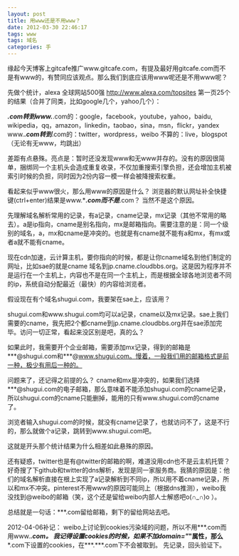 ```yaml
---
layout: post
title: 用www还是不用www？
date: 2012-03-30 22:46:17
tags: www
tags: 域名
categories: 手
---
```

缘起今天博客上gitcafe推广www.gitcafe.com，有提及最好用gitcafe.com而不是有www的，有赞同应该观点。那么我们到底应该用www呢还是不用www呢？

先做个统计，alexa 全球网站500强 http://www.alexa.com/topsites 第一页25个的结果（合并了同类，比如google几个，yahoo几个）：

***.com转到www.***.com的：google，facebook，youtube，yahoo，baidu, wikipedia，qq，amazon，linkedin，taobao，sina，msn，flickr，yandex
www.***.com转到***.com的：twitter，wordpress，weibo
不算的：live，blogspot（无论有无www，均跳出）

差距有点悬殊。亮点是：暂时还没发现www和无www并存的。没有的原因很简单，捆绑同一个主机头会造成重复收录，不仅加重搜索引擎负担，还会增加主机被索引时候的负担，同时因为2份内容一模一样会被降搜索权重。

看起来似乎www很火，那么用www的原因是什么？ 浏览器的默认网址补全快捷键(ctrl+enter)结果是www.****.com而不是***.com？ 当然不是这个原因。

先理解域名解析常用的记录，有a记录，cname记录，mx记录（其他不常用的略去）。a是ip指向，cname是别名指向，mx是邮箱指向。需要注意的是：同一个级别的域名，a，mx和cname是冲突的。也就是有cname就不能有a和mx，有mx或者a就不能有cname。

现在cdn加速，云计算主机，要你指向的时候，都是让你cname域名到他们制定的网址，比如sae的就是cname 域名到jp.cname.cloudbbs.org。这是因为程序并不是运行在一个主机上，内容也不是在同一个主机上，而是根据全球各地浏览者不同的ip，系统自动分配最近（最快）的内容给浏览者。

假设现在有个域名shugui.com，我要架在sae上，应该用？

shugui.com和www.shugui.com均可以a记录，cname以及mx记录。sae上我们需要的cname，我先把2个都cname到jp.cname.cloudbbs.org并在sae添加完毕。访问一切正常，看起来没区别是吧，真的么？

如果此时，我需要开个企业邮箱，需要添加mx记录，得到的邮箱是***@shugui.com和***@www.shugui.com。慢着，一般我们用的邮箱格式是前一种，极少有用后一种的。

问题来了，还记得之前提的么？ cname和mx是冲突的，如果我们选择***@shugui.com的电子邮箱，那么意味着不能添加shugui.com的cname记录，所以shugui.com的cname只能删掉，能用的只有www.shugui.com的cname了。

浏览者输入shugui.com的时候，就没有cname记录了，也就访问不了，这是不行的，那么就做个a记录，跳转到www.shugui.com吧。

这就是开头那个统计结果为什么相差如此悬殊的原因。


还有疑惑，twitter也是有@twitter的邮箱的啊，难道没用cdn也不是云主机托管？ 好奇搜了下github和twitter的dns解析，发现是同一家服务商。我猜的原因是：他们的域名解析直接在根上实现了a记录解析到不同ip，所以用不着cname记录，所以和mx不冲突。pinterest不用www的原因可能同上（根据dns推测），weibo我没找到@weibo的邮箱（笑，这个还是留给weibo内部人士解惑吧o(∩_∩)o ）。

总结就是一句话：***.com留给邮箱，剩下的留给网站去吧。

2012-04-06补记：
weibo上讨论到cookies污染域的问题，所以不用***.com而用www.***.com。
我记得设置cookies的时候，如果不加domain="*****"属性，那么***.com下设置的cookies，在***.***.com下不会被取到。
先记录，回头验证下。
